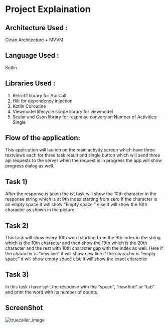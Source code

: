 # Project Explaination
## Architecture Used : 
Clean Architecture + MVVM

## Language Used :
Kotlin

## Libraries Used : 
1.	Retrofit library for Api Call
2.	Hilt for dependency injection
3.	Kotlin Coroutine 
4.	Viewmodel lifecycle scope library for viewmodel
5.	Scalar and Gson library for response conversion
Number of Activities: Single 

## Flow of the application:

This application will launch on the main activity screen which have three textviews each for three task result and single button which will send three api requests to the server when the request is in progress the app will show progress dialog as well.

## Task 1)
After the response is taken the ist task will show the 10th character in the response string which is at 9th index starting from zero 
If the character is an empty space it will show “Empty space ” else it will show the 10th character as shown in the picture

## Task 2)
This task will show every 10th word starting from the 9th index in the string which is the 10th character and then show the 19th which is the 20th character and the rest with 10th character gap with the index as well.
Here if the character is “new line” it will show new line if the character is “empty space” it will show empty space else it will show the exact character

## Task 3)
In this task i have split the response with the “space”, “new line” or “tab” and print the word with its number of counts. 

## ScreenShot

![truecaller_image](https://user-images.githubusercontent.com/50039040/159865515-4bb4d461-b8c3-4f95-ac87-05ad2ff58196.png)

